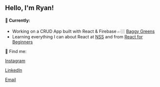 ## Hello, I'm Ryan!

#### 🔭 Currently:

- Working on a CRUD App built with React & Firebase 👉🏼 [Baggy Greens](https://github.com/RyanBeiden/sports-roster)
- Learning everything I can about React at [NSS](http://nashvillesoftwareschool.com/) and from [React for Beginners](https://reactforbeginners.com/)

:eyes: Find me:

[Instagram](https://www.instagram.com/ryanbeiden/)

[LinkedIn](https://www.linkedin.com/in/ryan-beiden/)

[Email](mailto:rdbeiden@gmail.com)
